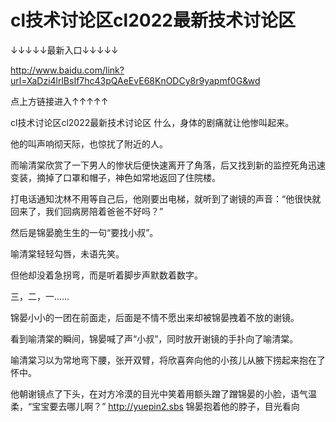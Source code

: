 # cl技术讨论区cl2022最新技术讨论区

↓↓↓↓↓最新入口↓↓↓↓↓

http://www.baidu.com/link?url=XaDzi4lrlBsIf7hc43pQAeEvE68KnODCy8r9yapmf0G&wd

点上方链接进入↑↑↑↑↑

cl技术讨论区cl2022最新技术讨论区
什么，身体的剧痛就让他惨叫起来。

他的叫声响彻天际，也惊扰了附近的人。

而喻清棠欣赏了一下男人的惨状后便快速离开了角落，后又找到新的监控死角迅速变装，摘掉了口罩和帽子，神色如常地返回了住院楼。

打电话通知沈林不用等自己后，他刚要出电梯，就听到了谢镜的声音：“他很快就回来了，我们回病房陪着爸爸不好吗？”

然后是锦晏脆生生的一句“要找小叔”。

喻清棠轻轻勾唇，未语先笑。

但他却没着急拐弯，而是听着脚步声默数着数字。

三，二，一……

锦晏小小的一团在前面走，后面是不情不愿出来却被锦晏拽着不放的谢镜。

看到喻清棠的瞬间，锦晏喊了声“小叔”，同时放开谢镜的手扑向了喻清棠。

喻清棠习以为常地弯下腰，张开双臂，将欣喜奔向他的小孩儿从腋下捞起来抱在了怀中。

他朝谢镜点了下头，在对方冷漠的目光中笑着用额头蹭了蹭锦晏的小脸，语气温柔，“宝宝要去哪儿啊？”
http://yuepin2.sbs
锦晏抱着他的脖子，目光看向
